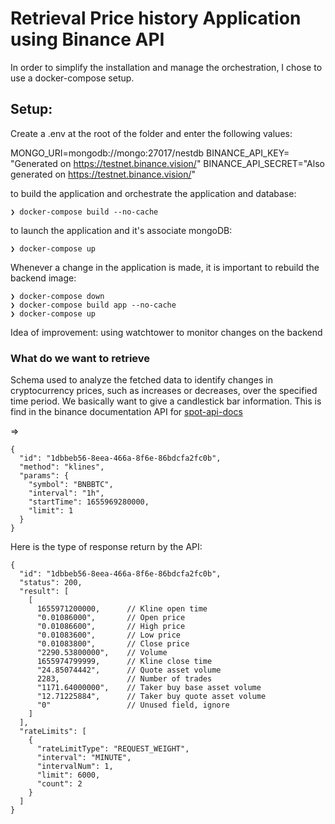 # Retrieval Price history Application using Binance API

In order to simplify the installation and manage the orchestration, I chose to use a docker-compose setup.

## Setup:

Create a .env at the root of the folder and enter the following values:

MONGO_URI=mongodb://mongo:27017/nestdb
BINANCE_API_KEY= "Generated on https://testnet.binance.vision/"
BINANCE_API_SECRET="Also generated on https://testnet.binance.vision/"

to build the application and orchestrate the application and database:
```
❯ docker-compose build --no-cache
```

to launch the application and it's associate mongoDB:
```
❯ docker-compose up
```

Whenever a change in the application is made, it is important to rebuild the backend image:
```
❯ docker-compose down
❯ docker-compose build app --no-cache
❯ docker-compose up
```

Idea of improvement: using watchtower to monitor changes on the backend

### What do we want to retrieve

Schema used to analyze the fetched data to identify changes in cryptocurrency prices, such as increases or decreases, over the specified time period.
We basically want to give a candlestick bar information.
This is find in the binance documentation API for [spot-api-docs](https://developers.binance.com/docs/binance-spot-api-docs/testnet/websocket-api/market-data-requests#klines)

=>

```
{
  "id": "1dbbeb56-8eea-466a-8f6e-86bdcfa2fc0b",
  "method": "klines",
  "params": {
    "symbol": "BNBBTC",
    "interval": "1h",
    "startTime": 1655969280000,
    "limit": 1
  }
}
```
Here is the type of response return by the API:
```
{
  "id": "1dbbeb56-8eea-466a-8f6e-86bdcfa2fc0b",
  "status": 200,
  "result": [
    [
      1655971200000,      // Kline open time
      "0.01086000",       // Open price
      "0.01086600",       // High price
      "0.01083600",       // Low price
      "0.01083800",       // Close price
      "2290.53800000",    // Volume
      1655974799999,      // Kline close time
      "24.85074442",      // Quote asset volume
      2283,               // Number of trades
      "1171.64000000",    // Taker buy base asset volume
      "12.71225884",      // Taker buy quote asset volume
      "0"                 // Unused field, ignore
    ]
  ],
  "rateLimits": [
    {
      "rateLimitType": "REQUEST_WEIGHT",
      "interval": "MINUTE",
      "intervalNum": 1,
      "limit": 6000,
      "count": 2
    }
  ]
}
```
